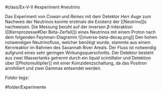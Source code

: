 #class/Ex-V-II #experiment #neutrino

Das Experiment von *Cowan* und *Reines* mit dem Detektor *Herr Auge* zum Nachweis der Neutrinos konnte erstmals die Existenz der [[Neutrino]]s nachweisen. Die Messung beruht auf der inversen $\beta$-Interaktion ([[Kernprozesse#Der Beta-Zerfall]]) eines Neutrinos mit einem Proton nach dem folgenden Feynman-Diagramm
![[inverse-beta-decay.png]]
Den hohen notwendigen Neutrinofluss, welcher benötigt wurde, stammte aus einem Kernreaktor im Rahmen des Savannah River Areals. Der Fluss ist notwendig aufgrund eines sehr geringen Wirkungsquerschnitts. Der Detektor besteht aus zwei Wassertanks getrennt durch ein *liquid scintillator* und Detektion über [[Photomultiplier]] mit einer Koinzidenzschaltung, da das Positron annihiliert und zwei Gammas entsendet werden.


 *Folder tags:*

#folder/Experimente
